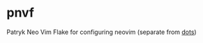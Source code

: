 # pnvf

Patryk Neo Vim Flake for configuring neovim (separate from [dots](https://github.com/pniedzwiedzinski/dots))
